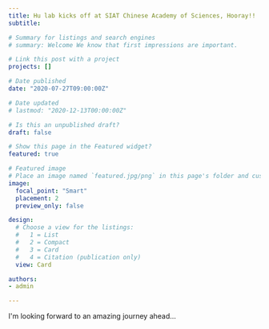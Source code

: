 ```yaml
---
title: Hu lab kicks off at SIAT Chinese Academy of Sciences, Hooray!!
subtitle: 

# Summary for listings and search engines
# summary: Welcome We know that first impressions are important.

# Link this post with a project
projects: []

# Date published
date: "2020-07-27T09:00:00Z"

# Date updated
# lastmod: "2020-12-13T00:00:00Z"

# Is this an unpublished draft?
draft: false

# Show this page in the Featured widget?
featured: true

# Featured image
# Place an image named `featured.jpg/png` in this page's folder and customize its options here.
image:
  focal_point: "Smart"
  placement: 2
  preview_only: false

design:
  # Choose a view for the listings:
  #   1 = List
  #   2 = Compact
  #   3 = Card
  #   4 = Citation (publication only)
  view: Card

authors:
- admin

---
```


I'm looking forward to an amazing journey ahead...
